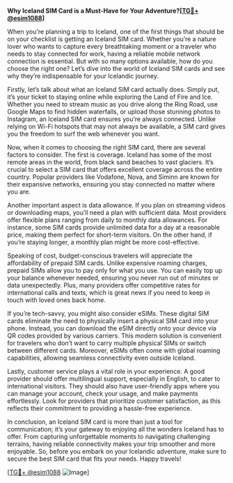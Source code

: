 **Why Iceland SIM Card is a Must-Have for Your Adventure?[[TG💪+ @esim1088](https://t.me/s/esim1088)]**

When you're planning a trip to Iceland, one of the first things that should be on your checklist is getting an Iceland SIM card. Whether you’re a nature lover who wants to capture every breathtaking moment or a traveler who needs to stay connected for work, having a reliable mobile network connection is essential. But with so many options available, how do you choose the right one? Let’s dive into the world of Iceland SIM cards and see why they’re indispensable for your Icelandic journey.

Firstly, let’s talk about what an Iceland SIM card actually does. Simply put, it’s your ticket to staying online while exploring the Land of Fire and Ice. Whether you need to stream music as you drive along the Ring Road, use Google Maps to find hidden waterfalls, or upload those stunning photos to Instagram, an Iceland SIM card ensures you’re always connected. Unlike relying on Wi-Fi hotspots that may not always be available, a SIM card gives you the freedom to surf the web whenever you want.

Now, when it comes to choosing the right SIM card, there are several factors to consider. The first is coverage. Iceland has some of the most remote areas in the world, from black sand beaches to vast glaciers. It’s crucial to select a SIM card that offers excellent coverage across the entire country. Popular providers like Vodafone, Nova, and Siminn are known for their expansive networks, ensuring you stay connected no matter where you are.

Another important aspect is data allowance. If you plan on streaming videos or downloading maps, you’ll need a plan with sufficient data. Most providers offer flexible plans ranging from daily to monthly data allowances. For instance, some SIM cards provide unlimited data for a day at a reasonable price, making them perfect for short-term visitors. On the other hand, if you’re staying longer, a monthly plan might be more cost-effective.

Speaking of cost, budget-conscious travelers will appreciate the affordability of prepaid SIM cards. Unlike expensive roaming charges, prepaid SIMs allow you to pay only for what you use. You can easily top up your balance whenever needed, ensuring you never run out of minutes or data unexpectedly. Plus, many providers offer competitive rates for international calls and texts, which is great news if you need to keep in touch with loved ones back home.

If you’re tech-savvy, you might also consider eSIMs. These digital SIM cards eliminate the need to physically insert a physical SIM card into your phone. Instead, you can download the eSIM directly onto your device via QR codes provided by various carriers. This modern solution is convenient for travelers who don’t want to carry multiple physical SIMs or switch between different cards. Moreover, eSIMs often come with global roaming capabilities, allowing seamless connectivity even outside Iceland.

Lastly, customer service plays a vital role in your experience. A good provider should offer multilingual support, especially in English, to cater to international visitors. They should also have user-friendly apps where you can manage your account, check your usage, and make payments effortlessly. Look for providers that prioritize customer satisfaction, as this reflects their commitment to providing a hassle-free experience.

In conclusion, an Iceland SIM card is more than just a tool for communication; it’s your gateway to enjoying all the wonders Iceland has to offer. From capturing unforgettable moments to navigating challenging terrains, having reliable connectivity makes your trip smoother and more enjoyable. So, before you embark on your Icelandic adventure, make sure to secure the best SIM card that fits your needs. Happy travels! 

[[TG💪+ @esim1088](https://t.me/s/esim1088) ![Image](https://i.postimg.cc/Y0z9fWf4/image.png)]